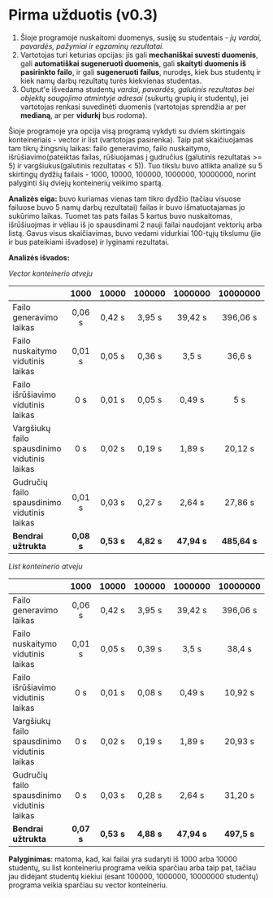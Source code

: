 # **Pirma užduotis (v0.3)**
1. Šioje programoje nuskaitomi duomenys, susiję su studentais - _jų vardai, pavardės, pažymiai ir egzaminų rezultatai._
2. Vartotojas turi keturias opcijas: jis gali **mechaniškai suvesti duomenis**, gali **automatiškai sugeneruoti duomenis**, gali **skaityti duomenis iš pasirinkto failo**, ir gali **sugeneruoti failus**, nurodęs, kiek bus studentų ir kiek namų darbų rezultatų turės kiekvienas studentas.
3. Output'e išvedama studentų _vardai, pavardės, galutinis rezultatas bei objektų saugojimo atmintyje adresai_ (sukurtų grupių ir studentų), jei vartotojas renkasi suvedinėti duomenis (vartotojas sprendžia ar per **medianą**, ar per **vidurkį** bus rodoma).

Šioje programoje yra opcija visą programą vykdyti su dviem skirtingais konteineriais - vector ir list (vartotojas pasirenka). Taip pat skaičiuojamas tam tikrų žingsnių laikas: failo generavimo, failo nuskaitymo, išrūšiavimo(pateiktas failas, rūšiuojamas į gudručius (galutinis rezultatas >= 5) ir vargšiukus(galutinis rezultatas < 5)). Tuo tikslu buvo atlikta analizė su 5 skirtingų dydžių failais - 1000, 10000, 100000, 1000000, 10000000, norint palyginti šių dviejų konteinerių veikimo spartą. 

**Analizės eiga:** buvo kuriamas vienas tam tikro dydžio (tačiau visuose failuose buvo 5 namų darbų rezultatai) failas ir buvo išmatuotajamas jo sukūrimo laikas. Tuomet tas pats failas 5 kartus buvo nuskaitomas, išrūšiuojmas ir vėliau iš jo spausdinami 2 nauji failai naudojant vektorių arba listą. Gavus visus skaičiavimas, buvo vedami vidurkiai 100-tųjų tikslumu (jie ir bus pateikiami išvadose) ir lyginami rezultatai.

**Analizės išvados:**

_Vector konteinerio atveju_

|                                               |  1000   |  10000  | 100000 | 1000000 | 10000000  |
| --------------------------------------------- |:-------:|:-------:|:------:|:-------:|:---------:|
|  Failo generavimo laikas                      | 0,06 s  |  0,42 s | 3,95 s | 39,42 s |  396,06 s |
|  Failo nuskaitymo vidutinis laikas            | 0,01 s  |  0,05 s | 0,36 s | 3,5 s   |  36,6 s   |
|  Failo išrūšiavimo vidutinis laikas           | 0 s     |  0,01 s | 0,05 s | 0,49 s  |  5 s      |
|  Vargšiukų failo spausdinimo vidutinis laikas | 0 s     |  0,02 s | 0,19 s | 1,89 s  |  20,12 s  |
|  Gudručių failo spausdinimo vidutinis laikas  | 0,01 s  |  0,03 s | 0,27 s | 2,64 s  |  27,86 s  |
|  **Bendrai užtrukta**                             | **0,08 s** |  **0,53 s** | **4,82 s** | **47,94 s** |  **485,64 s** |

_List konteinerio atveju_

|                                               |  1000   |  10000  | 100000 | 1000000 | 10000000  |
| --------------------------------------------- |:-------:|:-------:|:------:|:-------:|:---------:|
|  Failo generavimo laikas                      | 0,06 s  |  0,42 s | 3,95 s | 39,42 s |  396,06 s |
|  Failo nuskaitymo vidutinis laikas            | 0,01 s     |  0,05 s | 0,39 s | 3,5 s   |  38,4 s   |
|  Failo išrūšiavimo vidutinis laikas           | 0 s     |  0,01 s | 0,08 s | 0,49 s  |  10,92 s  |
|  Vargšiukų failo spausdinimo vidutinis laikas | 0 s     |  0,02 s | 0,19 s | 1,89 s  |  20,93 s  |
|  Gudručių failo spausdinimo vidutinis laikas  | 0 s     |  0,03 s | 0,28 s | 2,64 s  |  31,20 s  |
|  **Bendrai užtrukta**                             | **0,07 s** |  **0,53 s** | **4,88 s** | **47,94 s** |  **497,5 s** |

**Palyginimas**: matoma, kad, kai failai yra sudaryti iš 1000 arba 10000 studentų, su list konteineriu programa veikia sparčiau arba taip pat, tačiau jau didėjant studentų kiekiui (esant 100000, 1000000, 10000000 studentų) programa veikia sparčiau su vector konteineriu. 

   
   

